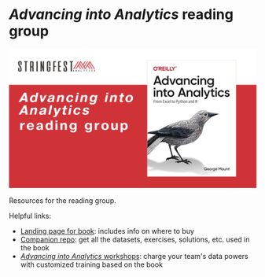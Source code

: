 # *Advancing into Analytics* reading group

![Reading group cover](images/cover.png)

Resources for the reading group. 

Helpful links:

- [Landing page for book](https://stringfestanalytics.com/book/): includes info on where to buy 
- [Companion repo](https://github.com/stringfestdata/advancing-into-analytics-book): get all the datasets, exercises, solutions, etc. used in the book
- [*Advancing into Analytics* workshops](https://stringfestanalytics.com/aina-workshops/): charge your team's data powers with customized training based on the book  
